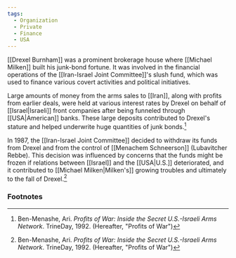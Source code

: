 ```yaml
---
tags:
  - Organization
  - Private
  - Finance
  - USA
---
```

[[Drexel Burnham]] was a prominent brokerage house where [[Michael Milken]] built his junk-bond fortune. It was involved in the financial operations of the [[Iran-Israel Joint Committee]]'s slush fund, which was used to finance various covert activities and political initiatives.

Large amounts of money from the arms sales to [[Iran]], along with profits from earlier deals, were held at various interest rates by Drexel on behalf of [[Israel|Israeli]] front companies after being funneled through [[USA|American]] banks. These large deposits contributed to Drexel's stature and helped underwrite huge quantities of junk bonds.[^1]

In 1987, the [[Iran-Israel Joint Committee]] decided to withdraw its funds from Drexel and from the control of [[Menachem Schneerson]] (Lubavitcher Rebbe). This decision was influenced by concerns that the funds might be frozen if relations between [[Israel]] and the [[USA|U.S.]] deteriorated, and it contributed to [[Michael Milken|Milken's]] growing troubles and ultimately to the fall of Drexel.[^1]

### Footnotes
[^1]: Ben-Menashe, Ari. *Profits of War: Inside the Secret U.S.-Israeli Arms Network*. TrineDay, 1992. (Hereafter, "Profits of War")
